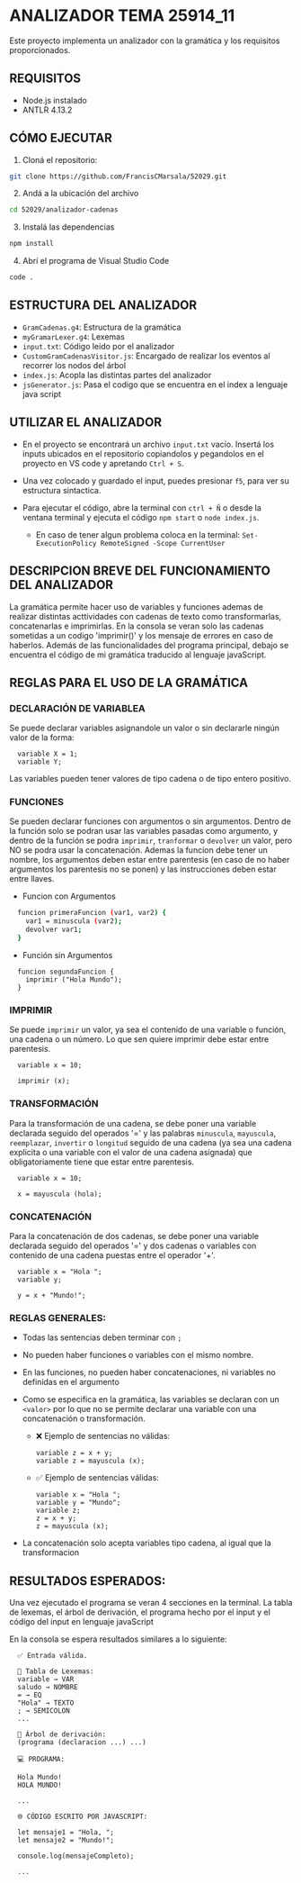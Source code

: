 # ANALIZADOR TEMA 25914_11 

Este proyecto implementa un analizador con la gramática y los requisitos proporcionados.

## REQUISITOS

- Node.js instalado
- ANTLR 4.13.2

## CÓMO EJECUTAR

1. Cloná el repositorio:

```bash
git clone https://github.com/FrancisCMarsala/52029.git
```

2. Andá a la ubicación del archivo

```bash
cd 52029/analizador-cadenas
```

3. Instalá las dependencias

```bash
npm install
```

4. Abrí el programa de Visual Studio Code

```bash
code .
```

## ESTRUCTURA DEL ANALIZADOR

- ```GramCadenas.g4```: Estructura de la gramática
- ```myGramarLexer.g4```: Lexemas
- ```input.txt```: Código leído por el analizador
- ```CustomGramCadenasVisitor.js```: Encargado de realizar los eventos al recorrer los nodos del árbol
- ```index.js```: Acopla las distintas partes del analizador
- ```jsGenerator.js```: Pasa el codigo que se encuentra en el index a lenguaje java script


## UTILIZAR EL ANALIZADOR

- En el proyecto se encontrará un archivo ``` input.txt ``` vacío. Insertá los inputs ubicados en el repositorio copiandolos y pegandolos en el proyecto en VS code y apretando ```Ctrl + S```.
  
- Una vez colocado y guardado el input, puedes presionar ``` f5 ```, para ver su estructura sintactica.
  
- Para ejecutar el código, abre la terminal con ``` ctrl + Ñ ``` o desde la ventana terminal y ejecuta el código ``` npm start ``` o ```node index.js```.
  
  - En caso de tener algun problema coloca en la terminal: ``` Set-ExecutionPolicy RemoteSigned -Scope CurrentUser ```
    
## DESCRIPCION BREVE DEL FUNCIONAMIENTO DEL ANALIZADOR
  La gramática permite hacer uso de variables y funciones ademas de realizar distintas acttividades con cadenas de texto como transformarlas, concatenarlas e imprimirlas. En la consola se veran solo las cadenas sometidas a un codigo 'imprimir()' y los mensaje de errores en caso de haberlos. Además de las funcionalidades del programa principal, debajo se encuentra el código de mi gramática traducido al lenguaje javaScript.
 
## REGLAS PARA EL USO DE LA GRAMÁTICA

  ### DECLARACIÓN DE VARIABLEA

  Se puede declarar variables asignandole un valor o sin declararle ningún valor de la forma:
  
  ```
    variable X = 1;
    variable Y;
  ```

  Las variables pueden tener valores de tipo cadena o de tipo entero positivo.

  ### FUNCIONES

  Se pueden declarar funciones con argumentos o sin argumentos. Dentro de la función solo se podran usar las variables pasadas como argumento, y dentro de la función se podra ```imprimir```, ```tranformar``` o ```devolver``` un valor, pero NO se podra usar la concatenación. Ademas la funcion debe tener un nombre, los argumentos deben estar entre parentesis (en caso de no haber argumentos los parentesis no se ponen) y las instrucciones deben estar entre llaves.

  - Funcion con Argumentos
  ``` bash
    funcion primeraFuncion (var1, var2) {
      var1 = minuscula (var2);
      devolver var1;  
    } 
  ```
  - Función sin Argumentos
  
  ```    
    funcion segundaFuncion {
      imprimir ("Hola Mundo");  
    }
  ``` 

  ### IMPRIMIR

  Se puede ```imprimir``` un valor, ya sea el contenido de una variable o función, una cadena o un número. Lo que sen quiere imprimir debe estar entre parentesis.
  
      variable x = 10;

      imprimir (x);
      
    
  ### TRANSFORMACIÓN

  Para la transformación de una cadena, se debe poner una variable declarada seguido del operados '=' y las palabras ```minuscula```, ```mayuscula```, ```reemplazar```, ```invertir``` o ```longitud``` seguido de una cadena (ya sea una cadena explicita o una variable con el valor de una cadena asignada) que obligatoriamente tiene que estar entre parentesis.
  
      variable x = 10;

      x = mayuscula (hola);
      

  ### CONCATENACIÓN

  Para la concatenación de dos cadenas, se debe poner una variable declarada seguido del operados '=' y dos cadenas o variables con contenido de una cadena puestas entre el operador '+'.
  
      variable x = "Hola ";
      variable y;

      y = x + "Mundo!";

  ### REGLAS GENERALES:

  - Todas las sentencias deben terminar con ```;```
  - No pueden haber funciones o variables con el mismo nombre.
  - En las funciones, no pueden haber concatenaciones, ni variables no definidas en el argumento
  - Como se especifica en la gramática, las variables se declaran con un ```<valor>``` por lo que no se permite declarar una variable con una concatenación o transformación. 

    - ❌ Ejemplo de sentencias no válidas:

          variable z = x + y;
          variable z = mayuscula (x);

    - ✅ Ejemplo de sentencias válidas:

          variable x = "Hola ";
          variable y = "Mundo";
          variable z;
          z = x + y;
          z = mayuscula (x);
      
  - La concatenación solo acepta variables tipo cadena, al igual que la transformacion 

  ## RESULTADOS ESPERADOS:

  Una vez ejecutado el programa se veran 4 secciones en la terminal. La tabla de lexemas, el árbol de derivación, el programa hecho por el input y el código del input en lenguaje javaScript

  En la consola se espera resultados similares a lo siguiente:

      ✅ Entrada válida.

      📌 Tabla de Lexemas:
      variable → VAR
      saludo → NOMBRE
      = → EQ
      "Hola" → TEXTO
      ; → SEMICOLON
      ...
      
      🌳 Árbol de derivación:
      (programa (declaracion ...) ...)

      💻 PROGRAMA:

      Hola Mundo!
      HOLA MUNDO!
      
      ...

      🌐 CÓDIGO ESCRITO POR JAVASCRIPT:

      let mensaje1 = "Hola, ";
      let mensaje2 = "Mundo!";

      console.log(mensajeCompleto);

      ...



